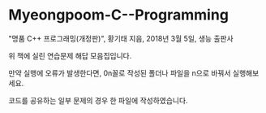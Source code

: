 # Myeongpoom-C--Programming
"명품 C++ 프로그래밍(개정판)", 황기태 지음, 2018년 3월 5일, 생능 출판사

위 책에 실린 연습문제 해답 모음집입니다.

만약 실행에 오류가 발생한다면, 0n꼴로 작성된 폴더나 파일을 n으로 바꿔서 실행해보세요.

코드를 공유하는 일부 문제의 경우 한 파일에 작성하였습니다.
